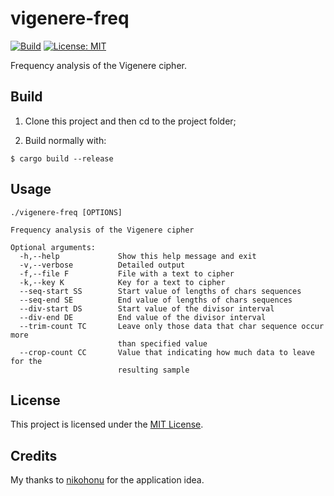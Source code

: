 # vigenere-freq

[![Build](https://github.com/vargalott/vigenere-freq/actions/workflows/build.yml/badge.svg)](https://github.com/vargalott/vigenere-freq/actions/workflows/build.yml)
[![License: MIT](https://img.shields.io/badge/License-MIT-yellow.svg)](https://opensource.org/licenses/MIT)

Frequency analysis of the Vigenere cipher.

## Build

1. Clone this project and then cd to the project folder;

2. Build normally with:
```
$ cargo build --release
```

## Usage

```
./vigenere-freq [OPTIONS]

Frequency analysis of the Vigenere cipher

Optional arguments:
  -h,--help             Show this help message and exit
  -v,--verbose          Detailed output
  -f,--file F           File with a text to cipher
  -k,--key K            Key for a text to cipher
  --seq-start SS        Start value of lengths of chars sequences
  --seq-end SE          End value of lengths of chars sequences
  --div-start DS        Start value of the divisor interval
  --div-end DE          End value of the divisor interval
  --trim-count TC       Leave only those data that char sequence occur more
                        than specified value
  --crop-count CC       Value that indicating how much data to leave for the
                        resulting sample
```

## License

This project is licensed under the [MIT License](LICENSE).

## Credits

My thanks to [nikohonu](https://github.com/nikohonu) for the application idea.
